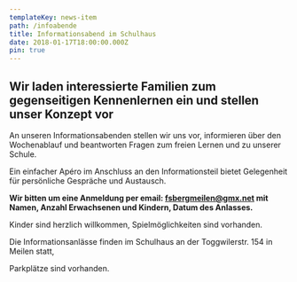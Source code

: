 ```yaml
---
templateKey: news-item
path: /infoabende
title: Informationsabend im Schulhaus
date: 2018-01-17T18:00:00.000Z
pin: true
---
```

## Wir laden interessierte Familien zum gegenseitigen Kennenlernen ein und stellen unser Konzept vor

An unseren Informationsabenden stellen wir uns vor, informieren über den Wochenablauf und beantworten Fragen zum freien Lernen und zu unserer Schule. 

Ein einfacher Apéro im Anschluss an den Informationsteil bietet Gelegenheit für persönliche Gespräche und Austausch.

**Wir bitten um eine Anmeldung per email: fsbergmeilen@gmx.net mit Namen, Anzahl Erwachsenen und Kindern, Datum des Anlasses.**

Kinder sind herzlich willkommen, Spielmöglichkeiten sind vorhanden.

Die Informationsanlässe finden im Schulhaus an der Toggwilerstr. 154 in Meilen statt, 

Parkplätze sind vorhanden.
